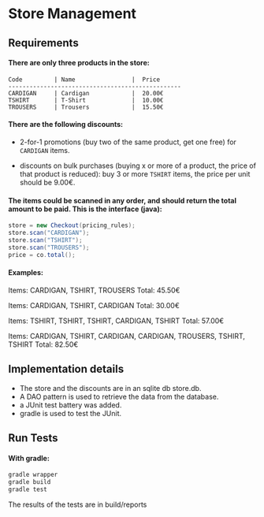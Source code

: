 # Store Management

## Requirements

#### There are only three products in the store:

``` 
Code         | Name                |  Price
-------------------------------------------------
CARDIGAN     | Cardigan            |  20.00€
TSHIRT       | T-Shirt             |  10.00€
TROUSERS     | Trousers            |  15.50€
```

#### There are the following discounts:

* 2-for-1 promotions (buy two of the same product, get one free) for `CARDIGAN` items.

* discounts on bulk purchases (buying x or more of a product, the price of that product is reduced): buy 3 or more `TSHIRT` items, the price per unit should be 9.00€.

#### The items could be scanned in any order, and should return the total amount to be paid. This is the interface (java):

```java
store = new Checkout(pricing_rules);
store.scan("CARDIGAN");
store.scan("TSHIRT");
store.scan("TROUSERS");
price = co.total();
```

#### Examples:

Items: CARDIGAN, TSHIRT, TROUSERS
Total: 45.50€

Items: CARDIGAN, TSHIRT, CARDIGAN
Total: 30.00€

Items: TSHIRT, TSHIRT, TSHIRT, CARDIGAN, TSHIRT
Total: 57.00€

Items: CARDIGAN, TSHIRT, CARDIGAN, CARDIGAN, TROUSERS, TSHIRT, TSHIRT
Total: 82.50€

## Implementation details
* The store and the discounts are in an sqlite db store.db.
* A DAO pattern is used to retrieve the data from the database.
* a JUnit test battery was added.
* gradle is used to test the JUnit.


## Run Tests

#### With gradle:
```java
gradle wrapper
gradle build
gradle test
```

The results of the tests are in build/reports
